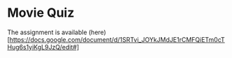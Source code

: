 # Movie Quiz

The assignment is available (here)[https://docs.google.com/document/d/1SRTvi_JOYkJMdJE1rCMFQiETm0cTHug6s1yiKgL9JzQ/edit#]
